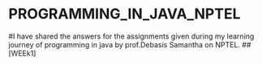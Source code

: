 # PROGRAMMING_IN_JAVA_NPTEL
#I have shared the answers for the assignments given during my learning journey of programming in java by prof.Debasis Samantha on NPTEL.
##[WEEk1]
